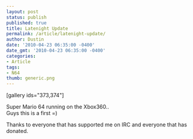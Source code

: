 ```yaml
---
layout: post
status: publish
published: true
title: Latenight Update
permalink: /article/latenight-update/
author: Dustin
date: '2010-04-23 06:35:00 -0400'
date_gmt: '2010-04-23 06:35:00 -0400'
categories:
- Article
tags:
- N64
thumb: generic.png
---
```

[gallery ids="373,374"]

Super Mario 64 running on the Xbox360..  
Guys this is a first =)

Thanks to everyone that has supported me on IRC and everyone that has donated.
